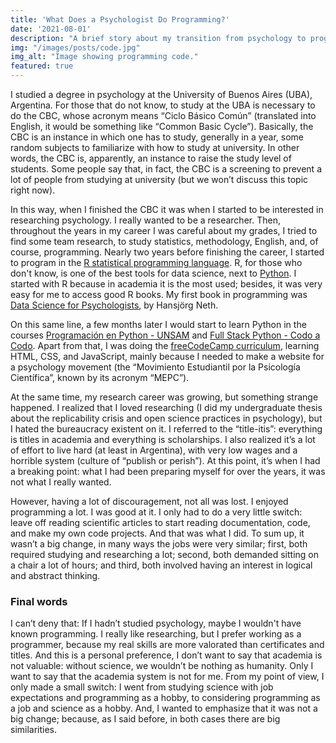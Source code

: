 ```yaml
---
title: 'What Does a Psychologist Do Programming?'
date: '2021-08-01'
description: "A brief story about my transition from psychology to programming."
img: "/images/posts/code.jpg"
img_alt: "Image showing programming code."
featured: true
---
```


I studied a degree in psychology at the University of Buenos Aires (UBA), Argentina. For those that do not know, to study at the UBA is necessary to do the CBC, whose acronym means “Ciclo Básico Común” (translated into English, it would be something like “Common Basic Cycle”). Basically, the CBC is an instance in which one has to study, generally in a year, some random subjects to familiarize with how to study at university. In other words, the CBC is, apparently, an instance to raise the study level of students. Some people say that, in fact, the CBC is a screening to prevent a lot of people from studying at university (but we won’t discuss this topic right now).

In this way, when I finished the CBC it was when I started to be interested in researching psychology. I really wanted to be a researcher. Then, throughout the years in my career I was careful about my grades, I tried to find some team research, to study statistics, methodology, English, and, of course, programming. Nearly two years before finishing the career, I started to program in the [R statistical programming language](https://www.r-project.org/). R, for those who don't know, is one of the best tools for data science, next to [Python](https://www.python.org/). I started with R because in academia it is the most used; besides, it was very easy for me to access good R books. My first book in programming was [Data Science for Psychologists](https://bookdown.org/hneth/ds4psy/), by Hansjörg Neth. 

On this same line, a few months later I would start to learn Python in the courses [Programación en Python - UNSAM](https://github.com/python-unsam/Programacion_en_Python_UNSAM) and [Full Stack Python - Codo a Codo](https://www.buenosaires.gob.ar/educacion/codocodo/el-programa). Apart from that, I was doing the [freeCodeCamp curriculum](https://www.freecodecamp.org/), learning HTML, CSS, and JavaScript, mainly because I needed to make a website for a psychology movement (the “Movimiento Estudiantil por la Psicología Científica”, known by its acronym “MEPC”). 

At the same time, my research career was growing, but something strange happened. I realized that I loved researching (I did my undergraduate thesis about the replicability crisis and open science practices in psychology), but I hated the bureaucracy existent on it. I referred to the “title-itis”: everything is titles in academia and everything is scholarships. I also realized it’s a lot of effort to live hard (at least in Argentina), with very low wages and a horrible system (culture of “publish or perish”). At this point, it’s when I had a breaking point: what I had been preparing myself for over the years, it was not what I really wanted.

However, having a lot of discouragement, not all was lost. I enjoyed programming a lot. I was good at it. I only had to do a very little switch: leave off reading scientific articles to start reading documentation, code, and make my own code projects. And that was what I did. To sum up, it wasn’t a big change, in many ways the jobs were very similar; first,  both required studying and researching a lot;  second, both demanded sitting on a chair a lot of hours; and third, both involved having an interest in logical and abstract thinking.

### Final words

I can’t deny that: If I hadn’t studied psychology, maybe I wouldn't have known programming. I really like researching, but I prefer working as a programmer, because my real skills are more valorated than certificates and titles. And this is a personal preference, I don’t want to say that academia is not valuable: without science, we wouldn’t be nothing as humanity.  Only I want to say that the academia system is not for me. From my point of view, I only made a small switch: I went from studying science with job expectations and programming as a hobby, to considering programming as a job and science as a hobby. And, I wanted to emphasize that it was not a big change; because, as I said before, in both cases there are big similarities. 

